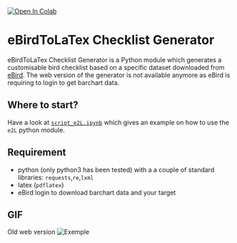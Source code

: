 <a target="_blank" href="https://colab.research.google.com/github/Zoziologie/ebird2latex/blob/master/script_e2L.ipynb">
  <img src="https://colab.research.google.com/assets/colab-badge.svg" alt="Open In Colab"/>
</a>

# eBirdToLaTex Checklist Generator #
eBirdToLaTex Checklist Generator is a Python module which generates a customisable bird checklist based on a specific dataset downloaded from [eBird](http://ebird.org/). The web version of the generator is not available anymore as eBird is requiring to login to get barchart data.

## Where to start?
Have a look at [`script_e2L.ipynb`](https://github.com/Zoziologie/ebird2latex/blob/master/script_e2L.ipynb) which gives an example on how to use the `e2L` python module.

## Requirement
 - python (only python3 has been tested) with a a couple of standard libraries: `requests`,`re`,`lxml`
 - latex (`pdflatex`)
 - eBird login to download barchart data and your target
 
## GIF
Old web version
![Exemple](https://github.com/Zoziologie/ebird2latex/blob/master/assets/e2l.gif?raw=true)
